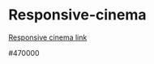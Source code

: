 # Responsive-cinema
[Responsive cinema link](https://gertvandormael.github.io/responsive-cinema/)

#470000
